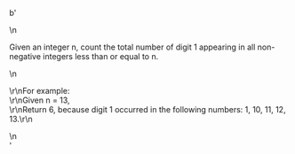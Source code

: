 b'<div class="question-description">\n<p><p>Given an integer n, count the total number of digit 1 appearing in all non-negative integers less than or equal to n.</p>\n<p>\r\nFor example:<br/> \r\nGiven n = 13,<br/>\r\nReturn 6, because digit 1 occurred in the following numbers: 1, 10, 11, 12, 13.\r\n</p></p>\n</div>'